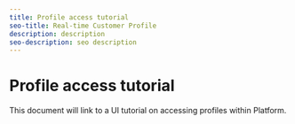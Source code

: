 ```yaml
---
title: Profile access tutorial
seo-title: Real-time Customer Profile
description: description
seo-description: seo description
---
```


# Profile access tutorial

This document will link to a UI tutorial on accessing profiles within Platform.